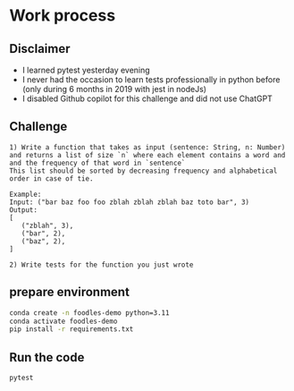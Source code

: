 # Work process

## Disclaimer

- I learned pytest yesterday evening
- I never had the occasion to learn tests professionally in python before (only during 6 months in 2019 with jest in nodeJs)
- I disabled Github copilot for this challenge and did not use ChatGPT

## Challenge

```
1) Write a function that takes as input (sentence: String, n: Number)
and returns a list of size `n` where each element contains a word and and the frequency of that word in `sentence`
This list should be sorted by decreasing frequency and alphabetical order in case of tie.

Example:
Input: ("bar baz foo foo zblah zblah zblah baz toto bar", 3)
Output:
[
   ("zblah", 3),
   ("bar", 2),
   ("baz", 2),
]

2) Write tests for the function you just wrote
```

## prepare environment

```bash
conda create -n foodles-demo python=3.11
conda activate foodles-demo
pip install -r requirements.txt
```

## Run the code

```bash
pytest
```
